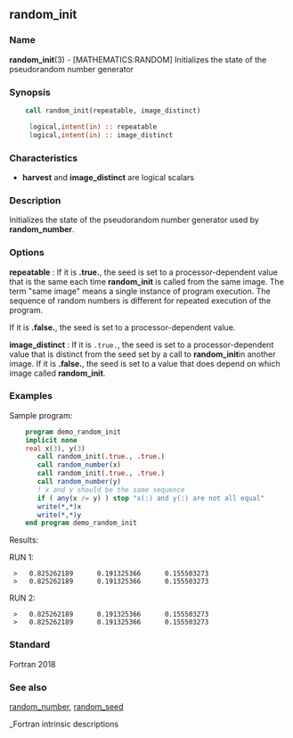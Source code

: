 ## random_init

### **Name**

**random_init**(3) - \[MATHEMATICS:RANDOM\] Initializes the state of
the pseudorandom number generator

### **Synopsis**
```fortran
    call random_init(repeatable, image_distinct)

     logical,intent(in) :: repeatable
     logical,intent(in) :: image_distinct
```
### **Characteristics**

- **harvest** and **image_distinct** are logical scalars

### Description

Initializes the state of the pseudorandom number generator used by
**random_number**.

### **Options**

**repeatable**
: If it is **.true.**, the seed is set to a processor-dependent
value that is the same each time **random_init** is called from the
same image. The term "same image" means a single instance of program
execution. The sequence of random numbers is different for repeated
execution of the program.

If it is **.false.**, the seed is set to a processor-dependent value.

**image_distinct**
: If it is `.true.`, the seed is set to a processor-dependent value that
is distinct from the seed set by a call to **random_init**in another
image. If it is **.false.**, the seed is set to a value that does depend
on which image called **random_init**.

### **Examples**

Sample program:

```fortran
    program demo_random_init
    implicit none
    real x(3), y(3)
       call random_init(.true., .true.)
       call random_number(x)
       call random_init(.true., .true.)
       call random_number(y)
       ! x and y should be the same sequence
       if ( any(x /= y) ) stop "x(:) and y(:) are not all equal"
       write(*,*)x
       write(*,*)y
    end program demo_random_init
```
Results:

RUN 1:
```text
 >   0.825262189      0.191325366      0.155503273    
 >   0.825262189      0.191325366      0.155503273    
```

RUN 2:
```text
 >   0.825262189      0.191325366      0.155503273    
 >   0.825262189      0.191325366      0.155503273    
```
### **Standard**

Fortran 2018

### **See also**

[random_number](#random_number),
[random_seed](#random_seed)

 _Fortran intrinsic descriptions
